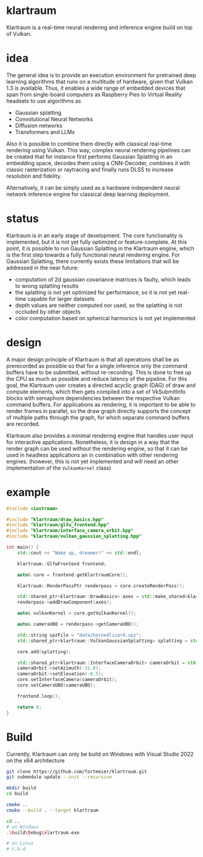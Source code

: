 # klartraum
Klartraum is a real-time neural rendering and inference engine build on top of Vulkan.

# idea
The general idea is to provide an execution environment for pretrained deep learning algorithms that runs on a multitude of hardware, given that Vulkan 1.3 is available. Thus, it enables a wide range of embedded devices that span from single-board computers as Raspberry Pies to Virtual Reality headsets to use algorithms as
* Gaussian splatting
* Convolutional Neural Networks
* Diffusion networks
* Transformers and LLMs

Also it is possible to combine them directly with classical real-time rendering using Vulkan. This way, complex neural rendering pipelines can be created that for instance first performs Gaussian Splatting in an embedding space, decodes them using a CNN-Decoder, combines it with classic rasterization or raytracing and finally runs DLSS to increase resolution and fidelity. 

Alternatively, it can be simply used as a hardware independent neural network inference engine for classical deep learning deployment.

# status
Klartraum is in an early stage of development. The core functionality is implemented, but it is not yet fully optimized or feature-complete.
At this point, it is possible to run Gaussian Splatting in the Klartraum engine, which is the first step towards a fully functional neural rendering engine.
For Gaussian Splatting, there currently exists these limitations that will be addressed in the near future:
- computation of 2d gaussian covariance matrices is faulty, which leads to wrong splatting results
- the splatting is not yet optimized for performance, so it is not yet real-time capable for larger datasets
- depth values are neither computed nor used, so the splatting is not occluded by other objects
- color computation based on spherical harmonics is not yet implemented

# design
A major design principle of Klartraum is that all operations shall be as prerecorded as possible so that for a single inference only the command buffers have to be submitted, without re-recording. This is done to free up the CPU as much as possible and reduce latency of the pipeline. For this goal, the Klartraum user creates a directed acyclic graph (DAG) of draw and compute elements, which then gets compiled into a set of VkSubmitInfo blocks with semaphore dependencies between the respective Vulkan command buffers. For applications as rendering, it is important to be able to render frames in parallel, so the draw graph directly supports the concept of multiple paths through the graph, for which separate command buffers are recorded.

Klartraum also provides a minimal rendering engine that handles user input for interactive applications.
Nonetheless, it is design in a way that the render graph can be used without the rendering engine,
so that it can be used in headless applications an in combination with other rendering engines.
(however, this is not yet implemented and will need an other implementation of the `VulkanKernel` class)

# example

```cpp
#include <iostream>

#include "klartraum/draw_basics.hpp"
#include "klartraum/glfw_frontend.hpp"
#include "klartraum/interface_camera_orbit.hpp"
#include "klartraum/vulkan_gaussian_splatting.hpp"

int main() {
    std::cout << "Wake up, dreamer!" << std::endl;

    klartraum::GlfwFrontend frontend;

    auto& core = frontend.getKlartraumCore();

    klartraum::RenderPassPtr renderpass = core.createRenderPass();

    std::shared_ptr<klartraum::DrawBasics> axes = std::make_shared<klartraum::DrawBasics>(klartraum::DrawBasicsType::Axes);
    renderpass->addDrawComponent(axes);

    auto& vulkanKernel = core.getVulkanKernel();

    auto& cameraUBO = renderpass->getCameraUBO();

    std::string spzFile = "data/hornedlizard.spz";
    std::shared_ptr<klartraum::VulkanGaussianSplatting> splatting = std::make_shared<klartraum::VulkanGaussianSplatting>(vulkanKernel, renderpass, cameraUBO, spzFile);

    core.add(splatting);

    std::shared_ptr<klartraum::InterfaceCameraOrbit> cameraOrbit = std::make_shared<klartraum::InterfaceCameraOrbit>(klartraum::InterfaceCameraOrbit::UpDirection::Y);
    cameraOrbit->setAzimuth(-31.0);
    cameraOrbit->setElevation(-0.5);
    core.setInterfaceCamera(cameraOrbit);
    core.setCameraUBO(cameraUBO);

    frontend.loop();

    return 0;
}
```
# Build
Currently, Klartraum can only be build on Windows with Visual Studio 2022 on the x64 architecture

```bash
git clone https://github.com/fortmeier/klartraum.git
git submodule update --init --recursive

mkdir build
cd build

cmake ..
cmake --build . --target klartraum

cd ..
# on Windows
.\build\Debug\klartraum.exe

# on Linux
# t.b.d.
```